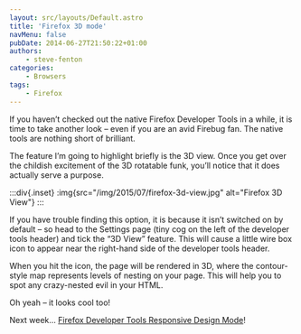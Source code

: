 ```yaml
---
layout: src/layouts/Default.astro
title: 'Firefox 3D mode'
navMenu: false
pubDate: 2014-06-27T21:50:22+01:00
authors:
    - steve-fenton
categories:
    - Browsers
tags:
    - Firefox
---
```


If you haven’t checked out the native Firefox Developer Tools in a while, it is time to take another look – even if you are an avid Firebug fan. The native tools are nothing short of brilliant.

The feature I’m going to highlight briefly is the 3D view. Once you get over the childish excitement of the 3D rotatable funk, you’ll notice that it does actually serve a purpose.

:::div{.inset}
:img{src="/img/2015/07/firefox-3d-view.jpg" alt="Firefox 3D View"}
:::

If you have trouble finding this option, it is because it isn’t switched on by default – so head to the Settings page (tiny cog on the left of the developer tools header) and tick the “3D View” feature. This will cause a little wire box icon to appear near the right-hand side of the developer tools header.

When you hit the icon, the page will be rendered in 3D, where the contour-style map represents levels of nesting on your page. This will help you to spot any crazy-nested evil in your HTML.

Oh yeah – it looks cool too!

Next week… [Firefox Developer Tools Responsive Design Mode](/blog/2014/06/firefox-responsive-mode/)!